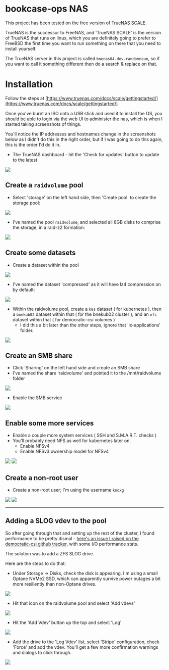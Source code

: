 # bookcase-ops NAS

This project has been tested on the free version of [TrueNAS SCALE](https://www.truenas.com/docs/scale/).

TrueNAS is the successor to FreeNAS, and 'TrueNAS SCALE' is the version of TrueNAS that runs on linux, which you are definitely going to prefer to FreeBSD the first time you want to run 
something on there that you need to install yourself. 

The TrueNAS server in this project is called `bnenas04.dev.randomnoun`, so if you want to call it something different then do a search & replace on that.

# Installation

Follow the steps at [https://www.truenas.com/docs/scale/gettingstarted/](https://www.truenas.com/docs/scale/gettingstarted/)

Once you've burnt an ISO onto a USB stick and used it to install the OS, you should be able to login via the web UI to administer the nas, which is when I started taking screenshots of things.

You'll notice the IP addresses and hostnames change in the screenshots below as I didn't do this in the right order, but if I was going to do this again, this is the order I'd do it in.

* The TrueNAS dashboard - hit the 'Check for updates' button to update to the latest

![](image/truenas-1-dashboard.png)

## Create a `raidvolume` pool

* Select 'storage' on the left hand side, then 'Create pool' to create the storage pool:

![](image/truenas-2-storage.png)
   
* I've named the pool `raidvolume`, and selected all 8GB disks to comprise the storage, in a raid-z2 formation:

![](image/truenas-3-storage-disk.png)

## Create some datasets

* Create a dataset within the pool

![](image/truenas-5-dataset.png)

* I've named the dataset 'compressed' as it will have lz4 compression on by default:

![](image/truenas-5-dataset-2.png)

* Within the raidvolume pool, create a `k8s` dataset ( for kubernetes ), then a `bnekub02` dataset within that ( for the bnekub02 cluster ), and an `nfs` dataset within that ( for democratic-csi volumes )
   * I did this a bit later than the other steps, ignore that 'ix-applications' folder.

![](image/truenas-8-dataset-3.png)

## Create an SMB share

* Click 'Sharing' on the left hand side and create an SMB share
* I've named the share 'raidvolume' and pointed it to the /mnt/raidvolume folder

![](image/truenas-6-smb-share.png)

* Enable the SMB service

![](image/truenas-6-smb-share-2.png)

## Enable some more services

* Enable a couple more system services ( SSH and S.M.A.R.T. checks )
* You'll probably need NFS as well for kubernetes later on.
   * Enable NFSv4
   * Enable NFSv3 ownership model for NFSv4

![](image/truenas-7-services.png.png)
![](image/truenas-7-services-2.png.png)

## Create a non-root user

* Create a non-root user; I'm using the username `knoxg`

![](image/truenas-4-user.png)
![](image/truenas-4-user-2.png)

----

## Adding a SLOG vdev to the pool

So after going through that and setting up the rest of the cluster, I found performance to be pretty dismal - [here's an issue I raised on the democratic-csi github tracker](https://github.com/democratic-csi/democratic-csi/issues/251), with 
some I/O performance stats.

The solution was to add a ZFS SLOG drive. 

Here are the steps to do that:

* Under Storage -> Disks, check the disk is appearing. I'm using a small Optane NVMe2 SSD, which can apparently survive power outages a bit more resiliently than non-Optane drives.

![](image/truenas-9-slog-4.png)

* Hit that icon on the raidvolume pool and select 'Add vdevs' 

![](image/truenas-9-slog.png)

* Hit the 'Add Vdev' button up the top and select 'Log'

![](image/truenas-9-slog-2.png)

* Add the drive to the 'Log Vdev' list, select 'Stripe' configuration, check 'Force' and add the vdev. You'll get a few more confirmation warnings and dialogs to click through.

![](image/truenas-9-slog-3.png)

